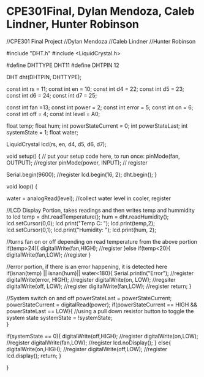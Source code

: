# CPE301Final, Dylan Mendoza, Caleb Lindner, Hunter Robinson

//CPE301 Final Project
//Dylan Mendoza
//Caleb Lindner
//Hunter Robinson

#include "DHT.h"
#include <LiquidCrystal.h>

#define DHTTYPE DHT11
#define DHTPIN 12

DHT dht(DHTPIN, DHTTYPE);

const int rs = 11;
const int en = 10;
const int d4 = 22;
const int d5 = 23;
const int d6 = 24;
const int d7 = 25;

const int fan =13;
const int power = 2;
const int error = 5;
const int on = 6;
const int off = 4;
const int level = A0;

float temp;
float hum;
int powerStateCurrent = 0;
int powerStateLast;
int systemState = 1;
float water;

LiquidCrystal lcd(rs, en, d4, d5, d6, d7);

void setup() {
  // put your setup code here, to run once:
pinMode(fan, OUTPUT); //register
pinMode(power, INPUT); // register

Serial.begin(9600); //register
lcd.begin(16, 2);
dht.begin();
}

void loop() {

  water = analogRead(level); //collect water level in cooler, register

  //LCD Display Portion, takes readings and then writes temp and hummidity to lcd
  temp = dht.readTemperature();
  hum = dht.readHumidity();
  lcd.setCursor(0,0);
  lcd.print("Temp C: ");
  lcd.print(temp,2);
  lcd.setCursor(0,1);
  lcd.print("Humidity: ");
  lcd.print(hum, 2);  

  //turns fan on or off depending on read temperature from the above portion
  if(temp>24){
    digitalWrite(fan,HIGH); //register
  }else if(temp<20){
    digitalWrite(fan,LOW); //register
  }
  

  //error portion, if there is an error happening, it is detected here
  if(isnan(temp) || isnan(hum)|| water<180){
   Serial.println("Error"); //register
   digitalWrite(error, HIGH); //register
   digitalWrite(on, LOW); //regsiter
   digitalWrite(off, LOW); //register
   digitalWrite(fan,LOW); //register
   return;
  }

  //System switch on and off
  powerStateLast = powerStateCurrent;
  powerStateCurrent = digitalRead(power);
if(powerStateCurrent == HIGH && powerStateLast == LOW){ //using a pull down resistor button to toggle the system state
  systemState = !systemState;  
}

if(systemState == 0){
  digitalWrite(off,HIGH); //register
  digitalWrite(on,LOW); //register
  digitalWrite(fan,LOW); //register
  lcd.noDisplay();
}
else{
  digitalWrite(on,HIGH); //register
  digitalWrite(off,LOW); //register
  lcd.display();
  return;
}

}

